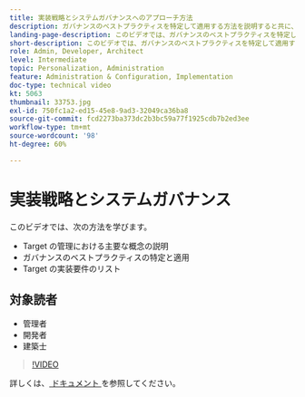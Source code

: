 ```yaml
---
title: 実装戦略とシステムガバナンスへのアプローチ方法
description: ガバナンスのベストプラクティスを特定して適用する方法を説明すると共に、Target の実装要件を一覧表示します。
landing-page-description: このビデオでは、ガバナンスのベストプラクティスを特定して適用する方法を説明すると共に、Target の実装要件を示します。
short-description: このビデオでは、ガバナンスのベストプラクティスを特定して適用する方法を説明すると共に、Target の実装要件を示します。
role: Admin, Developer, Architect
level: Intermediate
topic: Personalization, Administration
feature: Administration & Configuration, Implementation
doc-type: technical video
kt: 5063
thumbnail: 33753.jpg
exl-id: 750fc1a2-ed15-45e8-9ad3-32049ca36ba8
source-git-commit: fcd2273ba373dc2b3bc59a77f1925cdb7b2ed3ee
workflow-type: tm+mt
source-wordcount: '98'
ht-degree: 60%

---
```


# 実装戦略とシステムガバナンス

このビデオでは、次の方法を学びます。

* Target の管理における主要な概念の説明
* ガバナンスのベストプラクティスの特定と適用
* Target の実装要件のリスト

## 対象読者

* 管理者
* 開発者
* 建築士

>[!VIDEO](https://video.tv.adobe.com/v/33753/?quality=12)

詳しくは、[ ドキュメント ](https://experienceleague.adobe.com/docs/target/using/administer/administrating-target.html?lang=en) を参照してください。
